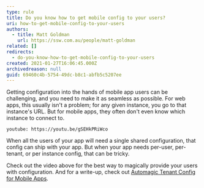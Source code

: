 ```yaml
---
type: rule
title: Do you know how to get mobile config to your users?
uri: how-to-get-mobile-config-to-your-users
authors:
  - title: Matt Goldman
    url: https://ssw.com.au/people/matt-goldman
related: []
redirects:
  - do-you-know-how-to-get-mobile-config-to-your-users
created: 2021-01-27T16:06:45.000Z
archivedreason: null
guid: 69460c4b-5754-49dc-b8c1-abfb5c5207ee
---
```


Getting configuration into the hands of mobile app users can be challenging, and you need to make it as seamless as possible. For web apps, this usually isn't a problem; for any given instance, you go to that instance's URL. But for mobile apps, they often don't even know which instance to connect to.

<!--endintro-->

`youtube: https://youtu.be/gSEHkPRiWco`

When all the users of your app will need a single shared configuration, that config can ship with your app. But when your app needs per-user, per-tenant, or per instance config, that can be tricky.

Check out the video above for the best way to magically provide your users with configuration. And for a write-up, check out [Automagic Tenant Config for Mobile Apps](https://goforgoldman.com/posts/automagic-mobile-config/).
